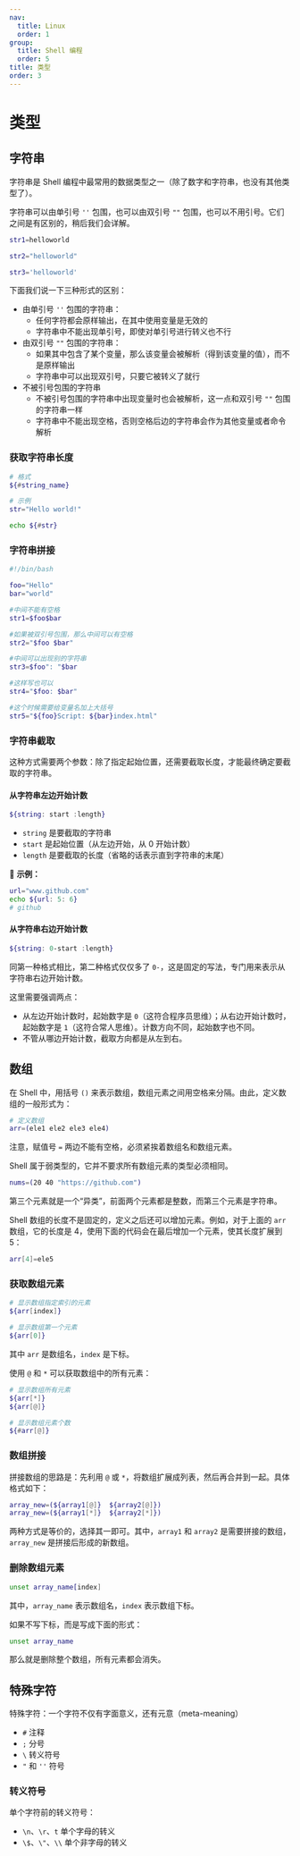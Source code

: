 ```yaml
---
nav:
  title: Linux
  order: 1
group:
  title: Shell 编程
  order: 5
title: 类型
order: 3
---
```


# 类型

## 字符串

字符串是 Shell 编程中最常用的数据类型之一（除了数字和字符串，也没有其他类型了）。

字符串可以由单引号 `''` 包围，也可以由双引号 `""` 包围，也可以不用引号。它们之间是有区别的，稍后我们会详解。

```bash
str1=helloworld

str2="helloworld"

str3='helloworld'
```

下面我们说一下三种形式的区别：

- 由单引号 `''` 包围的字符串：
  - 任何字符都会原样输出，在其中使用变量是无效的
  - 字符串中不能出现单引号，即使对单引号进行转义也不行
- 由双引号 `""` 包围的字符串：
  - 如果其中包含了某个变量，那么该变量会被解析（得到该变量的值），而不是原样输出
  - 字符串中可以出现双引号，只要它被转义了就行
- 不被引号包围的字符串
  - 不被引号包围的字符串中出现变量时也会被解析，这一点和双引号 `""` 包围的字符串一样
  - 字符串中不能出现空格，否则空格后边的字符串会作为其他变量或者命令解析

### 获取字符串长度

```bash
# 格式
${#string_name}

# 示例
str="Hello world!"

echo ${#str}
```

### 字符串拼接

```bash
#!/bin/bash

foo="Hello"
bar="world"

#中间不能有空格
str1=$foo$bar

#如果被双引号包围，那么中间可以有空格
str2="$foo $bar"

#中间可以出现别的字符串
str3=$foo": "$bar

#这样写也可以
str4="$foo: $bar"

#这个时候需要给变量名加上大括号
str5="${foo}Script: ${bar}index.html"
```

### 字符串截取

这种方式需要两个参数：除了指定起始位置，还需要截取长度，才能最终确定要截取的字符串。

#### 从字符串左边开始计数

```bash
${string: start :length}
```

- `string` 是要截取的字符串
- `start` 是起始位置（从左边开始，从 0 开始计数）
- `length` 是要截取的长度（省略的话表示直到字符串的末尾）

🌰 **示例：**

```bash
url="www.github.com"
echo ${url: 5: 6}
# github
```

#### 从字符串右边开始计数

```bash
${string: 0-start :length}
```

同第一种格式相比，第二种格式仅仅多了 `0-`，这是固定的写法，专门用来表示从字符串右边开始计数。

这里需要强调两点：

- 从左边开始计数时，起始数字是 `0`（这符合程序员思维）；从右边开始计数时，起始数字是 `1`（这符合常人思维）。计数方向不同，起始数字也不同。
- 不管从哪边开始计数，截取方向都是从左到右。

## 数组

在 Shell 中，用括号 `()` 来表示数组，数组元素之间用空格来分隔。由此，定义数组的一般形式为：

```bash
# 定义数组
arr=(ele1 ele2 ele3 ele4)
```

注意，赋值号 `=` 两边不能有空格，必须紧挨着数组名和数组元素。

Shell 属于弱类型的，它并不要求所有数组元素的类型必须相同。

```bash
nums=(20 40 "https://github.com")
```

第三个元素就是一个“异类”，前面两个元素都是整数，而第三个元素是字符串。

Shell 数组的长度不是固定的，定义之后还可以增加元素。例如，对于上面的 `arr` 数组，它的长度是 4，使用下面的代码会在最后增加一个元素，使其长度扩展到 5：

```bash
arr[4]=ele5
```

### 获取数组元素

```bash
# 显示数组指定索引的元素
${arr[index]}

# 显示数组第一个元素
${arr[0]}
```

其中 `arr` 是数组名，`index` 是下标。

使用 `@` 和 `*` 可以获取数组中的所有元素：

```bash
# 显示数组所有元素
${arr[*]}
${arr[@]}

# 显示数组元素个数
${#arr[@]}
```

### 数组拼接

拼接数组的思路是：先利用 `@` 或 `*`，将数组扩展成列表，然后再合并到一起。具体格式如下：

```bash
array_new=(${array1[@]}  ${array2[@]})
array_new=(${array1[*]}  ${array2[*]})
```

两种方式是等价的，选择其一即可。其中，`array1` 和 `array2` 是需要拼接的数组，`array_new` 是拼接后形成的新数组。

### 删除数组元素

```bash
unset array_name[index]
```

其中，`array_name` 表示数组名，`index` 表示数组下标。

如果不写下标，而是写成下面的形式：

```bash
unset array_name
```

那么就是删除整个数组，所有元素都会消失。

## 特殊字符

特殊字符：一个字符不仅有字面意义，还有元意（meta-meaning）

- `#` 注释
- `;` 分号
- `\` 转义符号
- `"` 和 `''` 符号

### 转义符号

单个字符前的转义符号：

- `\n`、`\r`、`t` 单个字母的转义
- `\$`、`\"`、`\\` 单个非字母的转义
